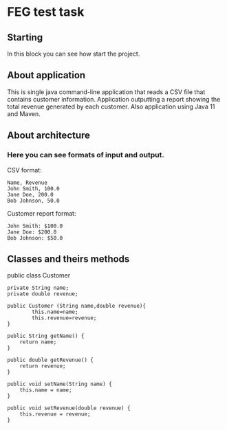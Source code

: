 # FEG test task
## Starting
<p>In this block you can see how start the project.</p>

## About application
<p>This is single java command-line application that reads a CSV file that contains customer information. Application outputting a report showing the total revenue generated by each customer. Also application using Java 11 and Maven.</p>

## About architecture
### Here you can see formats of input and output.

CSV format:
```
Name, Revenue
John Smith, 100.0
Jane Doe, 200.0
Bob Johnson, 50.0
```

Customer report format:
```
John Smith: $100.0
Jane Doe: $200.0
Bob Johnson: $50.0
```
## Classes and theirs methods

public class Customer
```
private String name;
private double revenue;

public Customer (String name,double revenue){
        this.name=name;
        this.revenue=revenue;
}

public String getName() {
    return name;
}

public double getRevenue() {
    return revenue;
}

public void setName(String name) {
    this.name = name;
}

public void setRevenue(double revenue) {
    this.revenue = revenue;
}
```